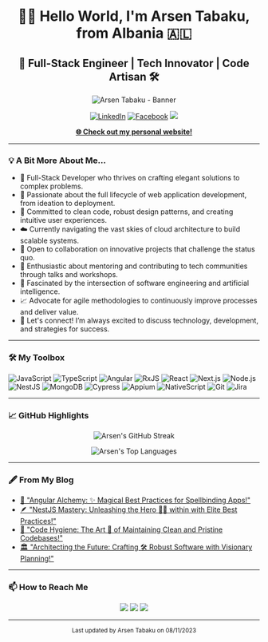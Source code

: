 <h1 align="center">👋🏼 Hello World, I'm Arsen Tabaku, from Albania 🇦🇱</h1>
<h2 align="center">🚀 Full-Stack Engineer | Tech Innovator | Code Artisan 🛠️</h2>

<p align="center">
  <img src="https://raw.githubusercontent.com/arsentabaku/arsentabaku/main/unique_header.gif" alt="Arsen Tabaku - Banner"/>
</p>

<p align="center">
  <a href="https://www.linkedin.com/in/arsen-tabaku/"><img src="https://custom-icon-badges.herokuapp.com/badge/-LinkedIn-blue?style=for-the-badge&logo=linkedin&logoColor=white" alt="LinkedIn"></a>
  <a href="https://www.facebook.com/arsentabaku2/"><img src="https://img.shields.io/badge/-Facebook-1877F2?style=for-the-badge&logo=facebook&logoColor=white" alt="Facebook"></a>
  <a href="mailto:arsentabaku@gmail.com"><img src="https://custom-icon-badges.herokuapp.com/badge/-Email-red?style=for-the-badge&logo=gmail&logoColor=white" /></a>
</p>

<p align="center">
  <b><a href="https://arsentabaku.github.io/">🌐 Check out my personal website!</a></b>
</p>

---

### 💡 A Bit More About Me...

- 🔭 Full-Stack Developer who thrives on crafting elegant solutions to complex problems.
- 🌱 Passionate about the full lifecycle of web application development, from ideation to deployment.
- 🚀 Committed to clean code, robust design patterns, and creating intuitive user experiences.
- ☁️ Currently navigating the vast skies of cloud architecture to build scalable systems.
- 🤝 Open to collaboration on innovative projects that challenge the status quo.
- 🎤 Enthusiastic about mentoring and contributing to tech communities through talks and workshops.
- 🤖 Fascinated by the intersection of software engineering and artificial intelligence.
- 📈 Advocate for agile methodologies to continuously improve processes and deliver value.
- 💬 Let's connect! I’m always excited to discuss technology, development, and strategies for success.

---

### 🛠️ My Toolbox

<p>
  <img src="https://custom-icon-badges.herokuapp.com/badge/-JavaScript-f0db4f?style=flat&logo=javascript&logoColor=black" alt="JavaScript"/>
  <img src="https://custom-icon-badges.herokuapp.com/badge/-TypeScript-3178c6?style=flat&logo=typescript&logoColor=white" alt="TypeScript"/>
  <img src="https://custom-icon-badges.herokuapp.com/badge/-Angular-db4618?style=flat&logo=angular&logoColor=white" alt="Angular"/>
  <img src="https://custom-icon-badges.herokuapp.com/badge/-RxJS-B7178C?style=flat&logo=reactivex&logoColor=white" alt="RxJS"/>
  <img src="https://custom-icon-badges.herokuapp.com/badge/-React-61dbfb?style=flat&logo=react&logoColor=black" alt="React"/>
  <img src="https://custom-icon-badges.herokuapp.com/badge/-Next.js-1c1918?style=flat&logo=next.js&logoColor=white" alt="Next.js"/>
  <img src="https://custom-icon-badges.herokuapp.com/badge/-Node.js-3c873a?style=flat&logo=node.js&logoColor=white" alt="Node.js"/>
  <img src="https://custom-icon-badges.herokuapp.com/badge/-NestJS-e0234e?style=flat&logo=nestjs&logoColor=white" alt="NestJS"/>
  <img src="https://custom-icon-badges.herokuapp.com/badge/-MongoDB-47A248?style=flat&logo=mongodb&logoColor=white" alt="MongoDB"/>
  <img src="https://custom-icon-badges.herokuapp.com/badge/-Cypress-17202C?style=flat&logo=cypress&logoColor=white" alt="Cypress"/>
  <img src="https://custom-icon-badges.herokuapp.com/badge/-Appium-68217A?style=flat&logo=appium&logoColor=white" alt="Appium"/>
  <img src="https://custom-icon-badges.herokuapp.com/badge/-NativeScript-3655FF?style=flat&logo=nativescript&logoColor=white" alt="NativeScript"/>
  <img src="https://custom-icon-badges.herokuapp.com/badge/-Git-F05032?style=flat&logo=git&logoColor=white" alt="Git"/>
  <img src="https://custom-icon-badges.herokuapp.com/badge/-Jira-0052CC?style=flat&logo=jira&logoColor=white" alt="Jira"/>
</p>


---

### 📈 GitHub Highlights

<p align="center">
  <img src="https://github-readme-streak-stats.herokuapp.com/?user=arsentabaku&theme=monokai-metallian&hide_border=true" alt="Arsen's GitHub Streak"/>
</p>

<p align="center">
  <img src="https://github-readme-stats.vercel.app/api/top-langs/?username=arsentabaku&layout=compact&theme=vision-friendly-dark" alt="Arsen's Top Languages"/>
</p>

---

### 🖋️ From My Blog

<!-- BLOG-POST-LIST:START -->
- [🌟 "Angular Alchemy: ✨ Magical Best Practices for Spellbinding Apps!"](https://arsentabaku.github.io/blog/angular-best-practices.html)
- [🪶 "NestJS Mastery: Unleashing the Hero 🦸‍♂️ within with Elite Best Practices!"](https://arsentabaku.github.io/blog/nestjs-best-practices.html)
- [🧽 "Code Hygiene: The Art 🎨 of Maintaining Clean and Pristine Codebases!"](https://arsentabaku.github.io/blog/clean-code-importance.html)
- [🏛️ "Architecting the Future: Crafting 🛠️ Robust Software with Visionary Planning!"](https://arsentabaku.github.io/blog/software-planning-and-architecture.html)
<!-- BLOG-POST-LIST:END -->

---

### 📫 How to Reach Me

<p align="center">
  <a href="https://linkedin.com/in/arsentabaku"><img src="https://custom-icon-badges.herokuapp.com/badge/-LinkedIn-blue?style=flat&logo=linkedin&logoColor=white" /></a>
  <a href="https://wa.me/+4917666979019"><img src="https://custom-icon-badges.herokuapp.com/badge/-WhatsApp-25D366?style=flat&logo=whatsapp&logoColor=white" /></a>
  <a href="mailto:arsentabaku@gmail.com"><img src="https://custom-icon-badges.herokuapp.com/badge/-Email-red?style=flat&logo=gmail&logoColor=white" /></a>
</p>

---

<p align="center">
  <sub>Last updated by Arsen Tabaku on 08/11/2023</sub>
</p>
